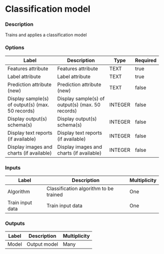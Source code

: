 # Classification model
###  Description
Trains and applies a classification model
###  Options
| Label | Description | Type | Required |
|---|---|---|---|
| Features attribute | Features attribute | TEXT | true |
| Label attribute | Label attribute | TEXT | true |
| Prediction attribute (new) | Prediction attribute (new) | TEXT | false |
| Display sample(s) of output(s) (max. 50 records) | Display sample(s) of output(s) (max. 50 records) | INTEGER | false |
| Display output(s) schema(s) | Display output(s) schema(s) | INTEGER | false |
| Display text reports (if available) | Display text reports (if available) | INTEGER | false |
| Display images and charts (if available) | Display images and charts (if available) | INTEGER | false |
###  Inputs
| Label | Description | Multiplicity |
|---|---|---|
| Algorithm | Classification algorithm to be trained | One |
| Train input data | Train input data | One |
###  Outputs
| Label | Description | Multiplicity |
|---|---|---|
| Model | Output model | Many |
